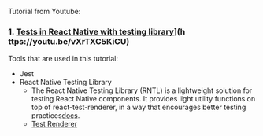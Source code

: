 Tutorial from Youtube:

### 1. [Tests in React Native with testing library](./readmeImgs/rn_thumb.png)](h ttps://youtu.be/vXrTXC5KiCU)

Tools that are used in this tutorial:

- Jest
- React Native Testing Library
  - The React Native Testing Library (RNTL) is a lightweight solution for testing React Native components. It provides light utility functions on top of react-test-renderer, in a way that encourages better testing practices[docs](https://testing-library.com/docs/react-native-testing-library/intro/).
  - [Test Renderer](https://reactjs.org/docs/test-renderer.html)
